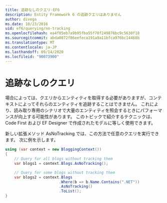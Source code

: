 ```yaml
---
title: 追跡なしのクエリ-EF6
description: Entity Framework 6 の追跡クエリはありません
author: divega
ms.date: 10/23/2016
uid: ef6/querying/no-tracking
ms.openlocfilehash: ea4f05eb7a9b95fba55f70f249876bc9c5630f18
ms.sourcegitcommit: abda0872f86eefeca191a9a11bfca976bc14468b
ms.translationtype: MT
ms.contentlocale: ja-JP
ms.lasthandoff: 09/14/2020
ms.locfileid: "90073900"
---
```

# <a name="no-tracking-queries"></a>追跡なしのクエリ
場合によっては、クエリからエンティティを取得する必要がありますが、コンテキストによってそれらのエンティティを追跡することはできません。 これにより、読み取り専用のシナリオで大量のエンティティを照会するときにパフォーマンスが向上する可能性があります。 このトピックで紹介するテクニックは、Code First および EF Designer で作成されたモデルに等しく使用できます。  

新しい拡張メソッド AsNoTracking では、この方法で任意のクエリを実行できます。 次に例を示します。  

``` csharp
using (var context = new BloggingContext())
{
    // Query for all blogs without tracking them
    var blogs1 = context.Blogs.AsNoTracking();

    // Query for some blogs without tracking them
    var blogs2 = context.Blogs
                        .Where(b => b.Name.Contains(".NET"))
                        .AsNoTracking()
                        .ToList();
}
```  
